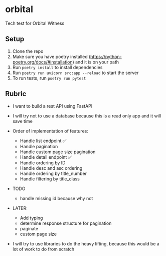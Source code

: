 # orbital
Tech test for Orbital Witness

## Setup

1. Clone the repo
1. Make sure you have poetry installed (https://python-poetry.org/docs/#installation) and it is on your path
1. Run `poetry install` to install dependencies
1. Run `poetry run uvicorn src:app --reload` to start the server
1. To run tests, run `poetry run pytest`

## Rubric

- I want to build a rest API using FastAPI
- I will try not to use a database because this is a read only app and it will save time
- Order of implementation of features:
    - Handle list endpoint ✅
    - Handle pagination
    - Handle custom page size pagination
    - Handle detail endpoint ✅
    - Handle ordering by ID
    - Handle desc and asc ordering
    - Handle ordering by title_number
    - Handle filtering by title_class

- TODO
    - handle missing id because why not
    

- LATER: 
    
    - Add typing
    - determine response structure for pagination
    - paginate
    - custom page size

- I will try to use libraries to do the heavy lifting, because this would be a lot of work to do from scratch
